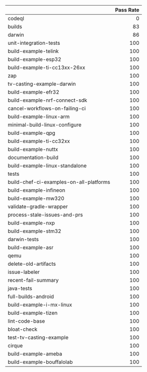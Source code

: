 |                                         |   Pass Rate |
|:----------------------------------------|------------:|
| codeql                                  |           0 |
| builds                                  |          83 |
| darwin                                  |          86 |
| unit-integration-tests                  |         100 |
| build-example-telink                    |         100 |
| build-example-esp32                     |         100 |
| build-example-ti-cc13xx-26xx            |         100 |
| zap                                     |         100 |
| tv-casting-example-darwin               |         100 |
| build-example-efr32                     |         100 |
| build-example-nrf-connect-sdk           |         100 |
| cancel-workflows-on-failing-ci          |         100 |
| build-example-linux-arm                 |         100 |
| minimal-build-linux-configure           |         100 |
| build-example-qpg                       |         100 |
| build-example-ti-cc32xx                 |         100 |
| build-example-nuttx                     |         100 |
| documentation-build                     |         100 |
| build-example-linux-standalone          |         100 |
| tests                                   |         100 |
| build-chef-ci-examples-on-all-platforms |         100 |
| build-example-infineon                  |         100 |
| build-example-mw320                     |         100 |
| validate-gradle-wrapper                 |         100 |
| process-stale-issues-and-prs            |         100 |
| build-example-nxp                       |         100 |
| build-example-stm32                     |         100 |
| darwin-tests                            |         100 |
| build-example-asr                       |         100 |
| qemu                                    |         100 |
| delete-old-artifacts                    |         100 |
| issue-labeler                           |         100 |
| recent-fail-summary                     |         100 |
| java-tests                              |         100 |
| full-builds-android                     |         100 |
| build-example-i-mx-linux                |         100 |
| build-example-tizen                     |         100 |
| lint-code-base                          |         100 |
| bloat-check                             |         100 |
| test-tv-casting-example                 |         100 |
| cirque                                  |         100 |
| build-example-ameba                     |         100 |
| build-example-bouffalolab               |         100 |